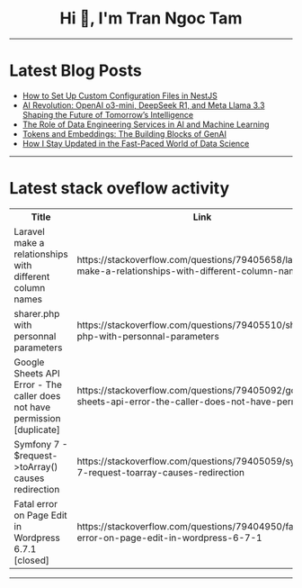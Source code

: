 <h1 align="center">Hi 👋, I'm Tran Ngoc Tam</h1>

---

# Latest Blog Posts 
<!-- BLOG-POST-LIST:START -->
- [How to Set Up Custom Configuration Files in NestJS](https://dev.to/tamim_ikbal/how-to-setup-custom-configuration-files-intonestjs-288a)
- [AI Revolution: OpenAI o3-mini, DeepSeek R1, and Meta Llama 3.3 Shaping the Future of Tomorrow’s Intelligence](https://dev.to/madds/ai-revolution-openai-o3-mini-deepseek-r1-and-meta-llama-33-shaping-the-future-of-tomorrows-20cn)
- [The Role of Data Engineering Services in AI and Machine Learning](https://dev.to/reckonsys/the-role-of-data-engineering-services-in-ai-and-machine-learning-4aoi)
- [Tokens and Embeddings: The Building Blocks of GenAI](https://dev.to/sharsha315/tokens-and-embeddings-the-building-blocks-of-genai-1pgk)
- [How I Stay Updated in the Fast-Paced World of Data Science](https://dev.to/debrahayes1971/how-i-stay-updated-in-the-fast-paced-world-of-data-science-3l1o)
<!-- BLOG-POST-LIST:END -->

---

# Latest stack oveflow activity
<table>
  <tr><th>Title</th><th>Link</th></tr>
  <!-- STACKOVERFLOW:START --><tr><td>Laravel make a relationships with different column names</td><td>https://stackoverflow.com/questions/79405658/laravel-make-a-relationships-with-different-column-names</td></tr><tr><td>sharer.php with personnal parameters</td><td>https://stackoverflow.com/questions/79405510/sharer-php-with-personnal-parameters</td></tr><tr><td>Google Sheets API Error - The caller does not have permission [duplicate]</td><td>https://stackoverflow.com/questions/79405092/google-sheets-api-error-the-caller-does-not-have-permission</td></tr><tr><td>Symfony 7 - $request-&gt;toArray&lpar;&rpar; causes redirection</td><td>https://stackoverflow.com/questions/79405059/symfony-7-request-toarray-causes-redirection</td></tr><tr><td>Fatal error on Page Edit in Wordpress 6.7.1 [closed]</td><td>https://stackoverflow.com/questions/79404950/fatal-error-on-page-edit-in-wordpress-6-7-1</td></tr><!-- STACKOVERFLOW:END -->
</table>

---


